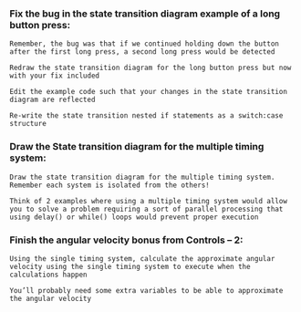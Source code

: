 ### Fix the bug in the state transition diagram example of a long button press: 

    Remember, the bug was that if we continued holding down the button after the first long press, a second long press would be detected 

    Redraw the state transition diagram for the long button press but now with your fix included 

    Edit the example code such that your changes in the state transition diagram are reflected 

    Re-write the state transition nested if statements as a switch:case structure 

### Draw the State transition diagram for the multiple timing system: 

    Draw the state transition diagram for the multiple timing system. Remember each system is isolated from the others!  

    Think of 2 examples where using a multiple timing system would allow you to solve a problem requiring a sort of parallel processing that using delay() or while() loops would prevent proper execution 

### Finish the angular velocity bonus from Controls – 2: 

    Using the single timing system, calculate the approximate angular velocity using the single timing system to execute when the calculations happen 

    You’ll probably need some extra variables to be able to approximate the angular velocity 